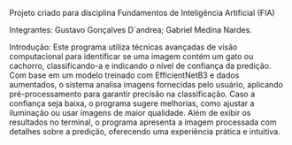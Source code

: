 Projeto criado para disciplina Fundamentos de Inteligência Artificial (FIA)

Integrantes: 
    Gustavo Gonçalves D´andrea;
    Gabriel Medina Nardes.


Introdução: Este programa utiliza técnicas avançadas de visão computacional para identificar se uma imagem contém um gato ou cachorro, classificando-a e indicando o nível de confiança da predição. Com base em um modelo treinado com EfficientNetB3 e dados aumentados, o sistema analisa imagens fornecidas pelo usuário, aplicando pré-processamento para garantir precisão na classificação. Caso a confiança seja baixa, o programa sugere melhorias, como ajustar a iluminação ou usar imagens de maior qualidade. Além de exibir os resultados no terminal, o programa apresenta a imagem processada com detalhes sobre a predição, oferecendo uma experiência prática e intuitiva.













